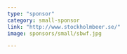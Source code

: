 ```yaml
---
type: "sponsor"
category: small-sponsor
link: "http://www.stockholmbeer.se/"
image: sponsors/small/sbwf.jpg

---
```

